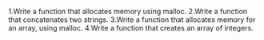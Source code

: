 1.Write a function that allocates memory using malloc.
2.Write a function that concatenates two strings.
3.Write a function that allocates memory for an array, using malloc.
4.Write a function that creates an array of integers.

